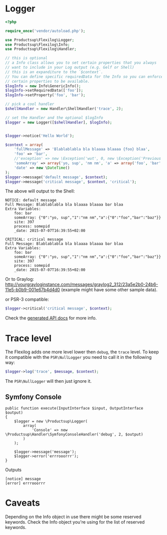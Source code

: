# Logger

```php
<?php

require_once('vendor/autoload.php');

use Productsup\Flexilog\Logger;
use Productsup\Flexilog\Info;
use Productsup\Flexilog\Handler;

// this is optional
// a Info class allows you to set certain properties that you always
// want to include in your Log output (e.g. Gelf or Shell)
// this is an expanditure to the `$context`.
// You can define specific requiredData for the Info so you can enforce
// certain properties to be available.
$logInfo = new Info\GenericInfo();
$logInfo->setRequiredData(['foo']);
$logInfo->setProperty('foo', 'bar');

// pick a cool handler
$shellHandler = new Handler\ShellHandler('trace', 2);

// set the Handler and the optional $logInfo
$logger = new Logger([$shellHandler], $logInfo);


$logger->notice('Hello World');
```

```php
$context = array(
    'fullMessage' => 'Blablablabla bla blaaaa blaaaa {foo} blaa',
    'foo' => 'bar',
    //'exception' => new \Exception('wut', 0, new \Exception('Previous')),
    'someArray' => array('yo, sup', 'nm nm', 'a' => array('foo', 'bar' => 'baz')),
    'date' => new \DateTime()
);
$logger->message('default message', $context);
$logger->message('critical message', $context, 'critical');
```

The above will output to the Shell:

```
NOTICE: default message
Full Message: Blablablabla bla blaaaa blaaaa bar blaa
Extra Variables: 
	foo: bar
	someArray: {"0":"yo, sup","1":"nm nm","a":{"0":"foo","bar":"baz"}}
	site: 397
	process: somepid
	_date: 2015-07-07T16:39:55+02:00

CRITICAL: critical message
Full Message: Blablablabla bla blaaaa blaaaa bar blaa
Extra Variables: 
	foo: bar
	someArray: {"0":"yo, sup","1":"nm nm","a":{"0":"foo","bar":"baz"}}
	site: 397
	process: somepid
	_date: 2015-07-07T16:39:55+02:00
```

Or to Graylog: http://yourgrayloginstance.com/messages/graylog2_312/23a5e2b0-24b6-11e5-b0b9-001e67b4d4d0 (example might have some other sample data).


or PSR-3 compatible:

```php
$logger->critical('critical message', $context);
```

Check the [generated API docs](API.md) for more info.

# Trace level
The Flexilog adds one more level lower then `debug`, the `trace` level. To keep it compatible with the `PSR\NullLogger` you need to call it in the following way:

```php
$logger->log('trace', $message, $context);
```

The `PSR\NullLogger` will then just ignore it.

## Symfony Console

```
public function execute(InputInterface $input, OutputInterface $output)
{
    $logger = new \Productsup\Logger(
        array(
            'Console' => new \Productsup\Handler\SymfonyConsoleHandler('debug', 2, $output)
        )
    );

    $logger->message('message');
    $logger->error('errrooorrr');
}
```

Outputs

```
[notice] message
[error] errrooorrr
```

# Caveats
Depending on the Info object in use there might be some reserved keywords. Check the Info object you're using for the list of reserved keywords.
